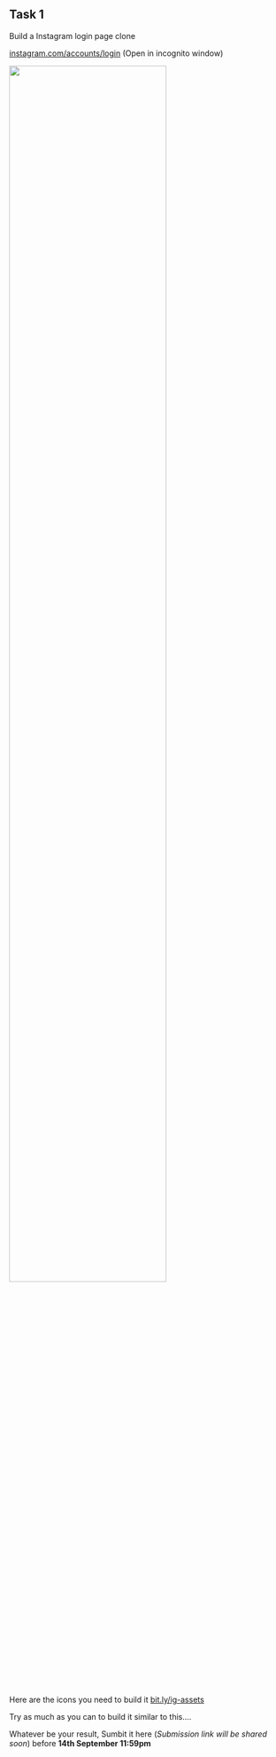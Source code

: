 ## Task 1

Build a Instagram login page clone



[instagram.com/accounts/login](https://www.instagram.com/accounts/login) (Open in incognito window)

<img src="https://user-images.githubusercontent.com/57913645/132990888-08fd49bb-2634-4e33-825c-e2236678719c.png" width="75%">


Here are the icons you need to build it [bit.ly/ig-assets](https://bit.ly/ig-assets)

Try as much as you can to build it similar to this....   

Whatever be your result, Sumbit it here (*Submission link will be shared soon*) before **14th September 11:59pm**
